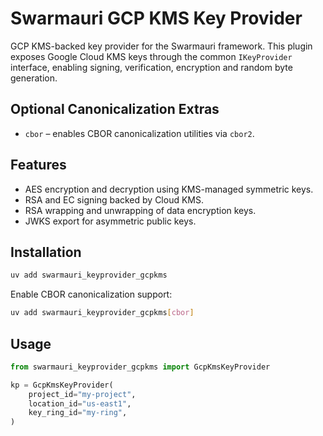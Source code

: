 # Swarmauri GCP KMS Key Provider

GCP KMS-backed key provider for the Swarmauri framework. This plugin exposes
Google Cloud KMS keys through the common `IKeyProvider` interface, enabling
signing, verification, encryption and random byte generation.

## Optional Canonicalization Extras

- `cbor` – enables CBOR canonicalization utilities via `cbor2`.

## Features

- AES encryption and decryption using KMS-managed symmetric keys.
- RSA and EC signing backed by Cloud KMS.
- RSA wrapping and unwrapping of data encryption keys.
- JWKS export for asymmetric public keys.

## Installation

```bash
uv add swarmauri_keyprovider_gcpkms
```

Enable CBOR canonicalization support:

```bash
uv add swarmauri_keyprovider_gcpkms[cbor]
```

## Usage

```python
from swarmauri_keyprovider_gcpkms import GcpKmsKeyProvider

kp = GcpKmsKeyProvider(
    project_id="my-project",
    location_id="us-east1",
    key_ring_id="my-ring",
)
```
